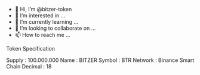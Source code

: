 - 👋 Hi, I’m @bitzer-token
- 👀 I’m interested in ...
- 🌱 I’m currently learning ...
- 💞️ I’m looking to collaborate on ...
- 📫 How to reach me ...

<!---
bitzer-token/bitzer-token is a GameFi Play To Earn
--->

Token Specification

Supply : 100.000.000
Name : BITZER
Symbol : BTR
Network : Binance Smart Chain
Decimal : 18
